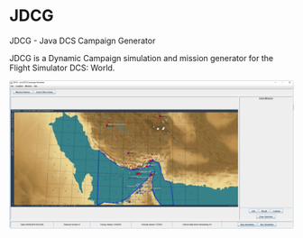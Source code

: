 # JDCG
JDCG - Java DCS Campaign Generator 

JDCG is a Dynamic Campaign simulation and mission generator for the Flight Simulator DCS: World.

![Example map / campaign generation](https://raw.githubusercontent.com/lesniakbj/JDCG/master/src/main/resources/examples/example_generations.png)
